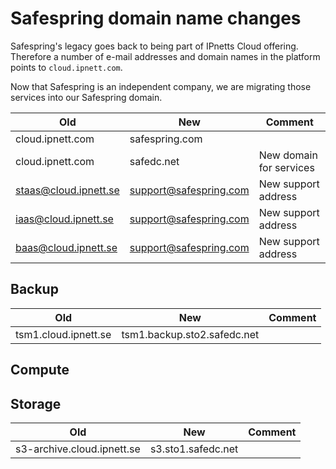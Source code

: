 # Safespring domain name changes

Safespring's legacy goes back to being part of IPnetts Cloud offering. Therefore
a number of e-mail addresses and domain names in the platform points to
`cloud.ipnett.com`.

Now that Safespring is an independent company, we are migrating those services into our Safespring domain.

|Old|New|Comment|
|-|-|-|
|cloud.ipnett.com|safespring.com||
|cloud.ipnett.com|safedc.net|New domain for services|
|staas@cloud.ipnett.se|support@safespring.com|New support address|
|iaas@cloud.ipnett.se|support@safespring.com|New support address|
|baas@cloud.ipnett.se|support@safespring.com|New support address|

## Backup

|Old|New|Comment|
|-|-|-|
|tsm1.cloud.ipnett.se|tsm1.backup.sto2.safedc.net||

## Compute

## Storage

|Old|New|Comment|
|-|-|-|
|s3-archive.cloud.ipnett.se|s3.sto1.safedc.net||
